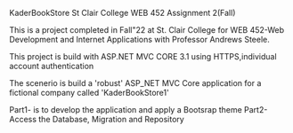 KaderBookStore
St Clair College WEB 452 Assignment 2(Fall)

This is a project completed in Fall"22 at St. Clair College for WEB 452-Web Development and Internet Applications with Professor Andrews Steele.

This project is build with ASP.NET MVC CORE 3.1 using HTTPS,individual account authentication

The scenerio is build a 'robust' ASP_NET MVC Core application for a fictional company called 'KaderBookStore1'

Part1- is to develop the application and apply a Bootsrap theme
Part2- Access the Database, Migration and Repository
